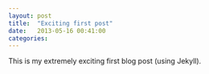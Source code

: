 ```yaml
---
layout: post
title:  "Exciting first post"
date:   2013-05-16 00:41:00
categories:
---
```


This is my extremely exciting first blog post (using Jekyll).
